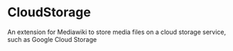 # CloudStorage
An extension for Mediawiki to store media files on a cloud storage service, such as Google Cloud Storage
